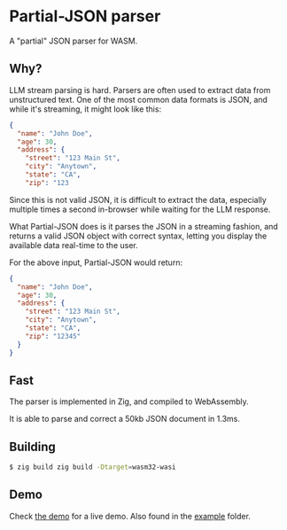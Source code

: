# Partial-JSON parser

A "partial" JSON parser for WASM.

## Why?

LLM stream parsing is hard. Parsers are often used to extract data from unstructured text.
One of the most common data formats is JSON, and while it's streaming, it might look like this:

```json
{
  "name": "John Doe",
  "age": 30,
  "address": {
    "street": "123 Main St",
    "city": "Anytown",
    "state": "CA",
    "zip": "123
```

Since this is not valid JSON, it is difficult to extract the data, especially multiple times a second in-browser while waiting for the LLM response.

What Partial-JSON does is it parses the JSON in a streaming fashion, and returns a valid JSON object with correct syntax,
letting you display the available data real-time to the user.

For the above input, Partial-JSON would return:

```json
{
  "name": "John Doe",
  "age": 30,
  "address": {
    "street": "123 Main St",
    "city": "Anytown",
    "state": "CA",
    "zip": "12345"
  }
}
```

## Fast

The parser is implemented in Zig, and compiled to WebAssembly.

It is able to parse and correct a 50kb JSON document in 1.3ms.

## Building

```bash
$ zig build zig build -Dtarget=wasm32-wasi
```

## Demo

Check [the demo](https://wasm-test.ahlback-emil.workers.dev) for a live demo.
Also found in the [example](./example) folder.

